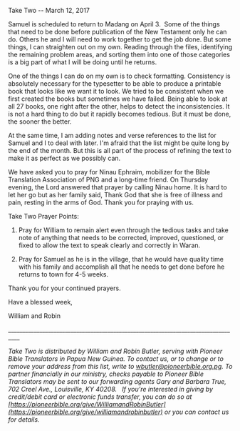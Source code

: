 Take Two -- March 12, 2017

Samuel is scheduled to return to Madang on April 3.  Some of the things
that need to be done before publication of the New Testament only he can
do. Others he and I will need to work together to get the job done. But
some things, I can straighten out on my own. Reading through the files,
identifying the remaining problem areas, and sorting them into one of
those categories is a big part of what I will be doing until he returns.

One of the things I can do on my own is to check formatting. Consistency
is absolutely necessary for the typesetter to be able to produce a
printable book that looks like we want it to look. We tried to be
consistent when we first created the books but sometimes we have failed.
Being able to look at all 27 books, one right after the other, helps to
detect the inconsistencies. It is not a hard thing to do but it rapidly
becomes tedious. But it must be done, the sooner the better.

At the same time, I am adding notes and verse references to the list for
Samuel and I to deal with later. I'm afraid that the list might be quite
long by the end of the month. But this is all part of the process of
refining the text to make it as perfect as we possibly can.

We have asked you to pray for Ninau Ephraim, mobilizer for the Bible
Translation Association of PNG and a long-time friend. On Thursday
evening, the Lord answered that prayer by calling Ninau home. It is hard
to let her go but as her family said, Thank God that she is free of
illness and pain, resting in the arms of God. Thank you for praying with
us.

Take Two Prayer Points:

1.  Pray for William to remain alert even through the tedious tasks and
    take note of anything that needs to be corrected, improved,
    questioned, or fixed to allow the text to speak clearly and
    correctly in Waran.

2.  Pray for Samuel as he is in the village, that he would have quality
    time with his family and accomplish all that he needs to get done
    before he returns to town for 4-5 weeks.

Thank you for your continued prayers.

Have a blessed week,

William and Robin

\_\_\_\_\_\_\_\_\_\_\_\_\_\_\_\_\_\_\_\_\_\_\_\_\_\_\_\_\_\_\_\_\_\_\_\_\_\_\_\_\_\_\_\_\_\_\_\_\_\_\_\_\_\_\_\_\_\_\_\_\_\_\_\_\_\_\_\_\_\_\_\_\_\_\_\_\_\_\_\_\_\_

*Take Two is distributed by William and Robin Butler, serving with
Pioneer Bible Translators in Papua New Guinea. To contact us, or to
change or to remove your address from this list, write to
<wbutler@pioneerbible.org.pg>. To partner financially in our ministry,
checks payable to Pioneer Bible Translators may be sent to our
forwarding agents Gary and Barbara True, 702 Creel Ave., Louisville, KY
40208.   If you're interested in giving by credit/debit card or
electronic funds transfer, you can do so at
[https://pioneerbible.org/give/WilliamandRobinButler](https://pioneerbible.org/give/williamandrobinbutler)
or you can contact us for details.*
